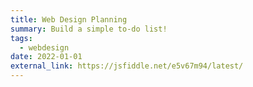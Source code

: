 ```yaml
---
title: Web Design Planning
summary: Build a simple to-do list!
tags:
  - webdesign
date: 2022-01-01
external_link: https://jsfiddle.net/e5v67m94/latest/
---
```

